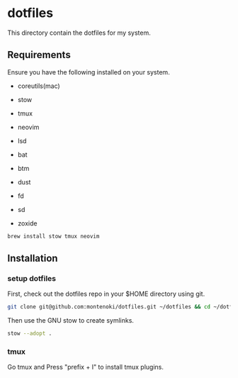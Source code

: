 # dotfiles

This directory contain the dotfiles for my system.

## Requirements

Ensure you have the following installed on your system.

- coreutils(mac)

- stow

- tmux

- neovim

- lsd

- bat

- btm

- dust

- fd

- sd

- zoxide

```bash
brew install stow tmux neovim
```

## Installation

### setup dotfiles

First, check out the dotfiles repo in your $HOME directory using git.

```bash
git clone git@github.com:montenoki/dotfiles.git ~/dotfiles && cd ~/dotfiles
```

Then use the GNU stow to create symlinks.

```bash
stow --adopt .
```

### tmux

Go tmux and Press "prefix + I" to install tmux plugins.
